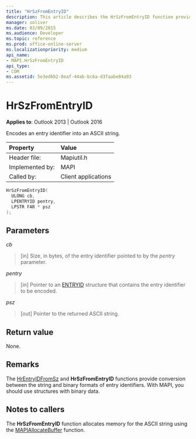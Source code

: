 ```yaml
---
title: "HrSzFromEntryID"
description: This article describes the HrSzFromEntryID function provides syntax, parameters, return value, and additional remarks.
manager: soliver
ms.date: 03/09/2015
ms.audience: Developer
ms.topic: reference
ms.prod: office-online-server
ms.localizationpriority: medium
api_name:
- MAPI.HrSzFromEntryID
api_type:
- COM
ms.assetid: 5e3ed6b2-8eaf-44ab-bc6a-d3faabe84a93
---
```


# HrSzFromEntryID

  
  
**Applies to**: Outlook 2013 | Outlook 2016 
  
Encodes an entry identifier into an ASCII string. 
  
|Property |Value |
|:-----|:-----|
|Header file:  <br/> |Mapiutil.h  <br/> |
|Implemented by:  <br/> |MAPI  <br/> |
|Called by:  <br/> |Client applications  <br/> |
   
```cpp
HrSzFromEntryID(
  ULONG cb,
  LPENTRYID pentry,
  LPSTR FAR * psz
);
```

## Parameters

 _cb_
  
> [in] Size, in bytes, of the entry identifier pointed to by the  _pentry_ parameter. 
    
 _pentry_
  
> [in] Pointer to an [ENTRYID](entryid.md) structure that contains the entry identifier to be encoded. 
    
 _psz_
  
> [out] Pointer to the returned ASCII string.
    
## Return value

None.
  
## Remarks

The [HrEntryIDFromSz](hrentryidfromsz.md) and **HrSzFromEntryID** functions provide conversion between the string and binary formats of entry identifiers. With MAPI, you should use structures with binary data. 
  
## Notes to callers

The **HrSzFromEntryID** function allocates memory for the ASCII string using the [MAPIAllocateBuffer](mapiallocatebuffer.md) function. 
  

